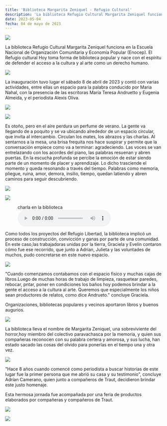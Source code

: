 ```yaml
---
title: 'Biblioteca Margarita Zeniquel - Refugio Cultural'
description: 'La biblioteca Refugio Cultural Margarita Zeniquel funciona en la Escuela Nacional de Organización Comunitaria y Economía Popular (Enocep).'
date: 2023-05-04
fecha: 04 de mayo de 2023
---
```


![](https://i.imgur.com/TDwQGbq.jpg)

La biblioteca Refugio Cultural Margarita Zeniquel funciona en la Escuela Nacional de Organización Comunitaria y Economía Popular (Enocep).
El Refugio cultural Hoy toma forma de biblioteca popular y nace con el espíritu de defender el acceso a la cultura y al arte como un derecho humano.

![](https://i.imgur.com/d7VJoaC.jpg)

La inauguración  tuvo lugar el sábado 8 de abril de 2023 y contó con varias actividades, entre ellas un espacio para la palabra conducido por Maria Nahal, con la presencia de las escritoras María Teresa Andruetto y Eugenia Almeida, y el periodista Alexis Oliva.

![](https://i.imgur.com/sBRaqPW.jpg)

![](https://i.imgur.com/Ep56CmI.jpg)

Es otoño, pero en el aire perdura un perfume de verano. La gente va llegando de a poquito y se va ubicando alrededor de un espacio circular, que invita al intercambio. Circulan los mates, los abrazos y las charlas. Al sentarnos a la mesa, una brisa frequita nos hace suspirar y permite que la conversación empiece como va a terminar: agradeciendo. Las voces se van entrelazando con los acordes del piano, las palabras resuenan y abren puertas. En la escucha profunda se percibe la emoción de estar siendo parte de un momento de placer y aprendizaje. Lo dicho trasciende el momento y queda resonando a través del tiempo. Palabras como memoria, pliegue, ruina, amor, demora, insilio, tiempo, quedan latiendo y abren caminos para seguir descubriendo.

![](https://i.imgur.com/Y2M3bOB.jpg)

![](https://i.imgur.com/8vKjdmz.jpg)

<figure>
<figcaption>charla en la biblioteca</figcaption>
<audio controls
src="https://archive.org/download/Biblioteca_Margarita_Zeniquel-Refugio_Cultural/charla_biblioteca_refugio_libertad.mp3">
<a href="https://archive.org/download/Biblioteca_Margarita_Zeniquel-Refugio_Cultural/charla_biblioteca_refugio_libertad.mp3">
Download audio
</a>
</audio>
</figure>

Como todos los proyectos del Refugio Libertad, la biblioteca implicó un proceso de construcción, convicción y ganas por parte de una comunidad. En este caso,las trabajadoras unidas por la tierra, Graciela y Evelín contaron cómo fue ese recorrido, que junto a Adrían, Julieta y las voluntades de muchos, pudo concretarse en este nuevo espacio.

![](https://i.imgur.com/dKOPgph.jpg)

"Cuando comenzamos contabamos con el espacio fisico y muchas cajas de libros.Luego de muchas horas de trabajo de limpieza, rasquetear paredes, rebocar, pntar, poner en condiciones los baños hoy podemos brindar a la gente el acceso a la cultura al arte. Queremos que especialmente los niños sean productores de relatos, como dice Andrueto." concluye Graciela.

Organizaciones, bibliotecas populares y vecinos aportaron libros y buenos augurios.

![](https://i.imgur.com/3n0J4ay.jpg)

La biblioteca lleva el nombre de Margarita Zeniquel, una sobreviviente del horror,hoy miembro del colectivo paravachasca por la memoria, y quien sus compañeras reconocen con su palabra certera y amorosa, y sus lucha, han estado sacado las cosas del olvido para ponerlas en el tiempo una y otra vez.

![](https://i.imgur.com/GSsVvTa.jpg)

"Hace 8 años cuando comencé como periodista a buscar historias de este lugar fue la primer persona que me abrió su casa y su testimonio", concluye Adrían Camerano, quien junto a compañeros de Traut, decidieron brindar este justo homenaje.

Esta hermosa jornada fue acompañada por una feria de productos elaborados por compañeras y compañeros de Traut.

![](https://i.imgur.com/DH8ypPq.jpg)

![](https://i.imgur.com/LMJ3cYo.jpg)
